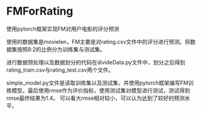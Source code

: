 # FMForRating
使用pytorch框架实现FM对用户电影的评分预测

使用的数据集是movielen，FM主要是对rating.csv文件中的评分进行预测。将数据集按照8:2的比例分为训练集与测试集。

进行数据预处理以及数据划分的代码在divideData.py文件中，划分之后得到rating_train.csv与rating_test.csv两个文件。

simple_model.py文件是读取训练集以及测试集，并使用pytorch框架编写FM训练模型，最后使用rmse作为评价指标，使用测试集对模型进行测试，测试得到rmse最终结果为1.4。
可以看大rmse相对较小，可以认为达到了较好的预测水平。
